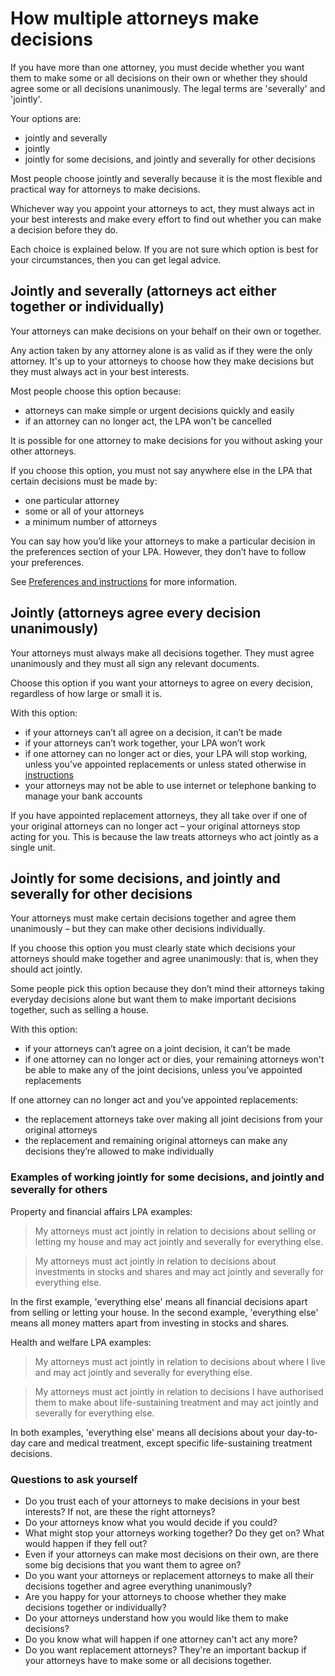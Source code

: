 # How multiple attorneys make decisions

If you have more than one attorney, you must decide whether you want them to make some or all decisions on their own or whether they should agree some or all decisions unanimously. The legal terms are 'severally' and 'jointly'.

Your options are:

*	jointly and severally
*	jointly
*	jointly for some decisions, and jointly and severally for other decisions

Most people choose jointly and severally because it is the most flexible and practical way for attorneys to make decisions.

Whichever way you appoint your attorneys to act, they must always act in your best interests and make every effort to find out whether you can make a decision before they do.

Each choice is explained below. If you are not sure which option is best for your circumstances, then you can get legal advice.

## Jointly and severally (attorneys act either together or individually)

Your attorneys can make decisions on your behalf on their own or together.

Any action taken by any attorney alone is as valid as if they were the only attorney. It's up to your attorneys to choose how they make decisions but they must always act in your best interests.

Most people choose this option because:

*	attorneys can make simple or urgent decisions quickly and easily
*	if an attorney can no longer act, the LPA won't be cancelled

It is possible for one attorney to make decisions for you without asking your other attorneys.

If you choose this option, you must not say anywhere else in the LPA that certain decisions must be made by:

*	one particular attorney
*	some or all of your attorneys
*	a minimum number of attorneys

You can say how you’d like your attorneys to make a particular decision in the preferences section of your LPA. However, they don’t have to follow your preferences.

See [Preferences and instructions](/help/#topic-preferences-and-instructions) for more information.

## Jointly (attorneys agree every decision unanimously)

Your attorneys must always make all decisions together. They must agree unanimously and they must all sign any relevant documents.

Choose this option if you want your attorneys to agree on every decision, regardless of how large or small it is.

With this option:

*   if your attorneys can’t all agree on a decision, it can’t be made
*	if your attorneys can’t work together, your LPA won’t work
*	if one attorney can no longer act or dies, your LPA will stop working, unless you’ve appointed replacements or unless stated otherwise in [instructions](/help/#topic-preferences-and-instructions)
*   your attorneys may not be able to use internet or telephone banking to manage your bank accounts

If you have appointed replacement attorneys, they all take over if one of your original attorneys can no longer act – your original attorneys stop acting for you. This is because the law treats attorneys who act jointly as a single unit.

## Jointly for some decisions, and jointly and severally for other decisions

Your attorneys must make certain decisions together and agree them unanimously – but they can make other decisions individually.

If you choose this option you must clearly state which decisions your attorneys should make together and agree unanimously: that is, when they should act jointly.

Some people pick this option because they don’t mind their attorneys taking everyday decisions alone but want them to make important decisions together, such as selling a house.

With this option:

*	if your attorneys can’t agree on a joint decision, it can’t be made
*	if one attorney can no longer act or dies, your remaining attorneys won't be able to make any of the joint decisions, unless you’ve appointed replacements

If one attorney can no longer act and you’ve appointed replacements:

*	the replacement attorneys take over making all joint decisions from your original attorneys
*	the replacement and remaining original attorneys can make any decisions they’re allowed to make individually

### Examples of working jointly for some decisions, and jointly and severally for others

Property and financial affairs LPA examples:

> My attorneys must act jointly in relation to decisions about selling or letting my house and may act jointly and severally for everything else.

> My attorneys must act jointly in relation to decisions about investments in stocks and shares and may act jointly and severally for everything else.

In the first example, 'everything else' means all financial decisions apart from selling or letting your house. In the second example, 'everything else' means all money matters apart from investing in stocks and shares.

Health and welfare LPA examples:

> My attorneys must act jointly in relation to decisions about where I live and may act jointly and severally for everything else.

> My attorneys must act jointly in relation to decisions I have authorised them to make about life-sustaining treatment and may act jointly and severally for everything else.

In both examples, 'everything else' means all decisions about your day-to-day care and medical treatment, except specific life-sustaining treatment decisions.

### Questions to ask yourself

* Do you trust each of your attorneys to make decisions in your best interests? If not, are these the right attorneys?
* Do your attorneys know what you would decide if you could?
* What might stop your attorneys working together? Do they get on? What would happen if they fell out?
* Even if your attorneys can make most decisions on their own, are there some big decisions that you want them to agree on?
* Do you want your attorneys or replacement attorneys to make all their decisions together and agree everything unanimously?
* Are you happy for your attorneys to choose whether they make decisions together or individually?
* Do your attorneys understand how you would like them to make decisions?
* Do you know what will happen if one attorney can't act any more?
* Do you want replacement attorneys? They're an important backup if your attorneys have to make some or all decisions together.

